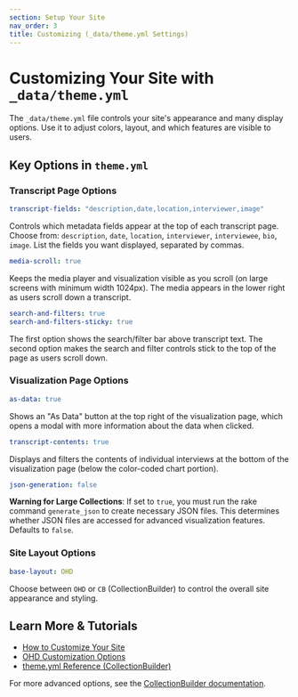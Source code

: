 ```yaml
---
section: Setup Your Site
nav_order: 3
title: Customizing (_data/theme.yml Settings)
---
```


# Customizing Your Site with `_data/theme.yml`

The `_data/theme.yml` file controls your site's appearance and many display options. Use it to adjust colors, layout, and which features are visible to users.

## Key Options in `theme.yml`

### Transcript Page Options
```yaml
transcript-fields: "description,date,location,interviewer,image"
```
Controls which metadata fields appear at the top of each transcript page. Choose from: `description`, `date`, `location`, `interviewer`, `interviewee`, `bio`, `image`. List the fields you want displayed, separated by commas.

```yaml
media-scroll: true
```
Keeps the media player and visualization visible as you scroll (on large screens with minimum width 1024px). The media appears in the lower right as users scroll down a transcript.

```yaml
search-and-filters: true
search-and-filters-sticky: true
```
The first option shows the search/filter bar above transcript text. The second option makes the search and filter controls stick to the top of the page as users scroll down.

### Visualization Page Options
```yaml
as-data: true
```
Shows an "As Data" button at the top right of the visualization page, which opens a modal with more information about the data when clicked.

```yaml
transcript-contents: true
```
Displays and filters the contents of individual interviews at the bottom of the visualization page (below the color-coded chart portion).

```yaml
json-generation: false
```
**Warning for Large Collections**: If set to `true`, you must run the rake command `generate_json` to create necessary JSON files. This determines whether JSON files are accessed for advanced visualization features. Defaults to `false`.

### Site Layout Options
```yaml
base-layout: OHD
```
Choose between `OHD` or `CB` (CollectionBuilder) to control the overall site appearance and styling.

## Learn More & Tutorials
- [How to Customize Your Site](../tutorials/tutorial-github#customize-your-site)
- [OHD Customization Options](../customize/overview)
- [theme.yml Reference (CollectionBuilder)](https://collectionbuilder.github.io/cb-docs/docs/theme/)

For more advanced options, see the [CollectionBuilder documentation](https://collectionbuilder.github.io/cb-docs/docs/customization/).
